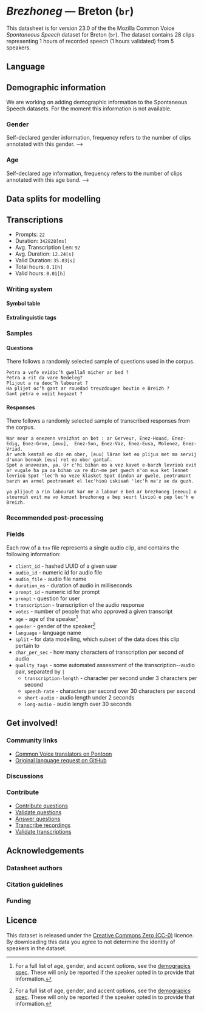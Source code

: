 # *Brezhoneg* &mdash; Breton (`br`)
This datasheet is for version 23.0 of the the Mozilla Common Voice *Spontaneous Speech* dataset 
for Breton (`br`). The dataset contains 28 clips representing 1 hours of recorded
speech (1 hours validated) from 5 speakers.

## Language
<!-- {{LANGUAGE_DESCRIPTION}} -->
<!-- Provide a brief (1-2 paragraph) description of your language -->

## Demographic information
We are working on adding demographic information to the Spontaneous Speech datasets. For the moment this information
is not available.



<!--
The dataset includes the following distribution of age and gender.
<!-- You can get a lot of the information in this section from https://analyzer.cv-toolbox.web.tr/browse -->

### Gender
Self-declared gender information, frequency refers to the number of clips annotated with this gender.
-->



<!--
<!-- {{GENDER_TABLE}} -->
<!-- @ AUTOMATICALLY GENERATED @ -->
<!-- | Gender | Frequency |
|--------|-----------|
| male, masculine | ? |
| undeclared | ? |
| female, feminine | ? | -->

### Age
Self-declared age information, frequency refers to the number of clips annotated with this age band.
-->
<!-- {{AGE_TABLE}} -->
<!-- @ AUTOMATICALLY GENERATED @ -->
<!-- | Age band | Frequency |
|----------|-----------|
| teens | ? |
| twenties | ? |
| thirties | ? |
| fourties | ? |
| fifties | ? |
   ...if other age ranges are present in your data, add rows... -->

## Data splits for modelling
<!-- @ AUTOMATICALLY GENERATED @ -->

## Transcriptions

* Prompts: `22`
* Duration: `342828[ms]`
* Avg. Transcription Len: `92`
* Avg. Duration: `12.24[s]`
* Valid Duration: `35.03[s]`
* Total hours: `0.1[h]`
* Valid hours: `0.01[h]`

<!-- {{TRANSCRIPTIONS_DESCRIPTION}} -->
<!-- A description of the transcription system used -->

### Writing system
<!-- {{WRITING_SYSTEM_DESCRIPTION}} -->
<!-- @ OPTIONAL @ -->
<!-- A description of the writing system (or writing systems) used in the text corpus -->

#### Symbol table
<!-- {{ALPHABET_TABLE}} -->
<!-- @ OPTIONAL @ -->
<!-- If the writing system is alphabetic, you can include the valid alphabet here -->

#### Extralinguistic tags

### Samples

#### Questions
There follows a randomly selected sample of questions used in the corpus.

```
Petra a vefe evidocʼh gwellañ micher ar bed ?
Petra a rit da vare Nedeleg?
Plijout a ra deocʼh labourat ?
Ha plijet ocʼh gant ar rouedad treuzdougen boutin e Breizh ?
Gant petra e vezit hegazet ?
```

<!-- {{QUESTIONS_SAMPLE}} -->

#### Responses
There follows a randomly selected sample of transcribed responses from the corpus.

```
War meur a enezenn vreizhat on bet : ar Gerveur, Enez-Houad, Enez-Edig, Enez-Groe, [euu],  Enez-Sun, Enez-Vaz, Enez-Eusa, Molenez, Enez-Vriad.
Ar wech kentañ eo din en ober, [euu] lâran ket eo plijus met ma servij d'unan bennak [euu] ret eo ober gantañ.
Spot a anavezan, ya. Ur c'hi bihan eo a vez kavet e-barzh levrioù evit ar vugale ha pa oa bihan va re din-me pet gwech n'on eus ket lennet levrioù Spot 'lec'h ma veze klasket Spot dindan ar gwele, peotramant barzh an armel peotramant el lec'hioù iskisañ 'lec'h ma'z ae da guzh.

ya plijout a rin labourat kar me a labour e bed ar brezhoneg [eeeuu] o stourmiñ evit ma vo komzet brezhoneg a bep seurt livioù e pep lec'h e Breizh.
```

<!-- {{TRANSCRIPTIONS_SAMPLE}} -->

### Recommended post-processing
<!-- {{RECOMMENDED_POSTPROCESSING_DESCRIPTION}} -->
<!-- @ OPTIONAL @ -->
<!-- What should people do before they use the data, for example Unicode normalisation or normalisation of extralinguistic tags -->

### Fields
Each row of a `tsv` file represents a single audio clip, and contains the following information:

* `client_id` - hashed UUID of a given user
* `audio_id` - numeric id for audio file
* `audio_file` - audio file name
* `duration_ms` - duration of audio in milliseconds
* `prompt_id` - numeric id for prompt
* `prompt` - question for user
* `transcription` - transcription of the audio response
* `votes` - number of people that who approved a given transcript
* `age` - age of the speaker[^1]
* `gender` - gender of the speaker[^1]
* `language` - language name
* `split` - for data modelling, which subset of the data does this clip pertain to
* `char_per_sec` - how many characters of transcription per second of audio
* `quality_tags` - some automated assessment of the transcription--audio pair, separated by `|`
   * `transcription-length` - character per second under 3 characters per second
   * `speech-rate` - characters per second over 30 characters per second
   * `short-audio` - audio length under 2 seconds
   * `long-audio` - audio length over 30 seconds

#### 
[^1]: For a full list of age, gender, and accent options, see the
[demograpics
spec](https://github.com/common-voice/common-voice/blob/main/web/src/stores/demographics.ts). These
will only be reported if the speaker opted in to provide that
information.

## Get involved!

### Community links

* [Common Voice translators on Pontoon](https://pontoon.mozilla.org/br/common-voice/contributors/)
* [Original language request on GitHub](https://github.com/common-voice/common-voice/issues/4910)
<!-- {{COMMUNITY_LINKS_LIST}} -->
<!-- @ OPTIONAL @ -->
<!-- Links to community chats / fora -->

### Discussions
<!-- {{DISCUSSION_LINKS_LIST}} -->
<!-- @ OPTIONAL @ -->
<!-- Any links to discussions, for example on Discourse or other fora or blogs can be included here -->

### Contribute
* [Contribute questions](https://commonvoice.mozilla.org/spontaneous-speech/beta/question)
* [Validate questions](https://commonvoice.mozilla.org/spontaneous-speech/beta/validate)
* [Answer questions](https://commonvoice.mozilla.org/spontaneous-speech/beta/prompts)
* [Transcribe recordings](https://commonvoice.mozilla.org/spontaneous-speech/beta/transcribe)
* [Validate transcriptions](https://commonvoice.mozilla.org/spontaneous-speech/beta/check-transcript)
<!-- {{CONTRIBUTE_LINKS_LIST}} -->
<!-- Here you can include links for how to contribute to the dataset -->

## Acknowledgements

### Datasheet authors
<!-- {{DATASHEET_AUTHORS_LIST}} -->
<!-- A list in the format of: Your Name <email@email.com> -->

### Citation guidelines
<!-- {{CITATION_DESCRIPTION}} -->
<!-- @ OPTIONAL @ -->
<!-- If you published a paper and would like people to cite it, you can include the BiBTeX here -->

### Funding
<!-- {{FUNDING_DESCRIPTION}} -->
<!-- @ OPTIONAL @ -->
<!-- If you received any funding, you can include the acknowledgement here -->

## Licence
This dataset is released under the [Creative Commons Zero (CC-0)](https://creativecommons.org/public-domain/cc0/) licence. By downloading this data
you agree to not determine the identity of speakers in the dataset.